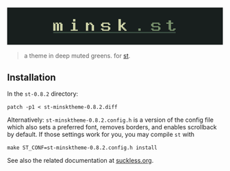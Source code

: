 ![minsk-st](https://github.com/jlpaca/minsk-theme/blob/suckless/theme/st/img/banner-st.png?raw=true)

> a theme in deep muted greens. for [st](https://st.suckless.org).

## Installation

In the `st-0.8.2` directory: 

```
patch -p1 < st-minsktheme-0.8.2.diff
```

Alternatively: `st-minsktheme-0.8.2.config.h` is a version of the config file
which also sets a preferred font, removes borders, and enables scrollback by
default. If those settings work for you, you may compile `st` with

```
make ST_CONF=st-minsktheme-0.8.2.config.h install
```

See also the related documentation at [suckless.org](https://suckless.org/hacking).

